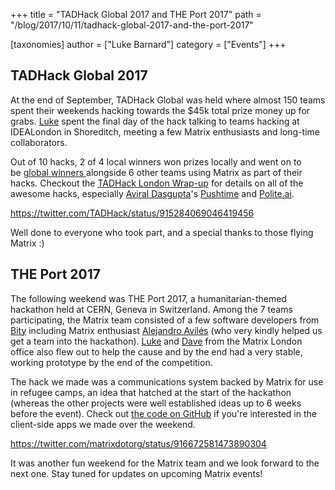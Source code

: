 +++
title = "TADHack Global 2017 and THE Port 2017"
path = "/blog/2017/10/11/tadhack-global-2017-and-the-port-2017"

[taxonomies]
author = ["Luke Barnard"]
category = ["Events"]
+++

## TADHack Global 2017

At the end of September, TADHack Global was held where almost 150 teams spent their weekends hacking towards the $45k total prize money up for grabs. <a href="https://matrix.to/#/@lb:ldbco.de">Luke</a> spent the final day of the hack talking to teams hacking at IDEALondon in Shoreditch, meeting a few Matrix enthusiasts and long-time collaborators.

Out of 10 hacks, 2 of 4 local winners won prizes locally and went on to be <a href="http://blog.tadhack.com/2017/10/02/tadhack-global-2017-winners/">global winners </a>alongside 6 other teams using Matrix as part of their hacks. Checkout the <a href="http://blog.tadhack.com/2017/10/03/tadhack-london-2017/">TADHack London Wrap-up</a> for details on all of the awesome hacks, especially <a href="https://github.com/aviraldg">Aviral Dasgupta</a>'s <a href="https://www.youtube.com/watch?v=lOmhgSNS_6E&amp;feature=youtu.be">Pushtime</a> and <a href="https://youtu.be/qOYdDyRlDNE" target="_blank">Polite.ai</a>.

https://twitter.com/TADHack/status/915284069046419456

Well done to everyone who took part, and a special thanks to those flying Matrix :)

## THE Port 2017

The following weekend was THE Port 2017, a humanitarian-themed hackathon held at CERN, Geneva in Switzerland. Among the 7 teams participating, the Matrix team consisted of a few software developers from <a href="https://bity.com">Bity</a> including Matrix enthusiast <a href="https://github.com/OmeGak">Alejandro Avilés</a> (who very kindly helped us get a team into the hackathon). <a href="https://matrix.to/#/@lb:ldbco.de">Luke</a> and <a href="https://matrix.to/#/@dbkr:matrix.org">Dave</a> from the Matrix London office also flew out to help the cause and by the end had a very stable, working prototype by the end of the competition.

The hack we made was a communications system backed by Matrix for use in refugee camps, an idea that hatched at the start of the hackathon (whereas the other projects were well established ideas up to 6 weeks before the event). Check out <a href="https://github.com/theport2017-matrix">the code on GitHub</a> if you're interested in the client-side apps we made over the weekend.

https://twitter.com/matrixdotorg/status/916672581473890304

It was another fun weekend for the Matrix team and we look forward to the next one. Stay tuned for updates on upcoming Matrix events!
